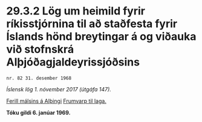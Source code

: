 # 29.3.2 Lög um heimild fyrir ríkisstjórnina til að staðfesta fyrir Íslands hönd breytingar á og viðauka við stofnskrá Alþjóðagjaldeyrissjóðsins

`nr. 82 31. desember 1968`

_Íslensk lög 1. nóvember 2017 (útgáfa 147)._

[Ferill málsins á Alþingi](https://www.althingi.is/thingstorf/thingmalalistar-eftir-thingum/ferill/?ltg=89&mnr=22)
[Frumvarp til laga.](https://www.althingi.is/altext/89/s/pdf/0022.pdf)

**Tóku gildi 6. janúar 1969.**

